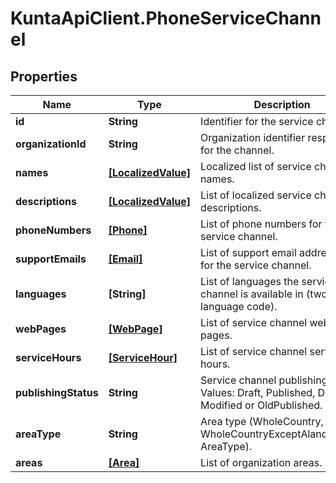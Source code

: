 # KuntaApiClient.PhoneServiceChannel

## Properties
Name | Type | Description | Notes
------------ | ------------- | ------------- | -------------
**id** | **String** | Identifier for the service channel. | [optional] 
**organizationId** | **String** | Organization identifier responsible for the channel. | [optional] 
**names** | [**[LocalizedValue]**](LocalizedValue.md) | Localized list of service channel names. | [optional] 
**descriptions** | [**[LocalizedValue]**](LocalizedValue.md) | List of localized service channel descriptions. | [optional] 
**phoneNumbers** | [**[Phone]**](Phone.md) | List of phone numbers for the service channel. | [optional] 
**supportEmails** | [**[Email]**](Email.md) | List of support email addresses for the service channel. | [optional] 
**languages** | **[String]** | List of languages the service channel is available in (two letter language code). | [optional] 
**webPages** | [**[WebPage]**](WebPage.md) | List of service channel web pages. | [optional] 
**serviceHours** | [**[ServiceHour]**](ServiceHour.md) | List of service channel service hours. | [optional] 
**publishingStatus** | **String** | Service channel publishing status. Values: Draft, Published, Deleted, Modified or OldPublished. | [optional] 
**areaType** | **String** | Area type (WholeCountry, WholeCountryExceptAlandIslands, AreaType). | [optional] 
**areas** | [**[Area]**](Area.md) | List of organization areas. | [optional] 


